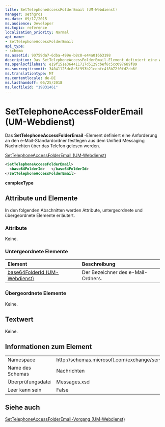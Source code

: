 ```yaml
---
title: SetTelephoneAccessFolderEmail (UM-Webdienst)
manager: sethgros
ms.date: 09/17/2015
ms.audience: Developer
ms.topic: reference
localization_priority: Normal
api_name:
- SetTelephoneAccessFolderEmail
api_type:
- schema
ms.assetid: 90759da7-6dba-499e-b8c8-e44a016b3198
description: Das SetTelephoneAccessFolderEmail-Element definiert eine Anforderung an den e-Mail-Standardordner festlegen aus dem Unified Messaging Nachrichten über das Telefon gelesen werden.
ms.openlocfilehash: e19f151e364411717d5129cbef8c5cc097689f89
ms.sourcegitcommit: 34041125dc8c5f993b21cebfc4f8b72f0fd2cb6f
ms.translationtype: MT
ms.contentlocale: de-DE
ms.lasthandoff: 06/25/2018
ms.locfileid: "19831461"
---
```

# <a name="settelephoneaccessfolderemail-um-web-service"></a>SetTelephoneAccessFolderEmail (UM-Webdienst)

Das **SetTelephoneAccessFolderEmail** -Element definiert eine Anforderung an den e-Mail-Standardordner festlegen aus dem Unified Messaging Nachrichten über das Telefon gelesen werden. 
  
[SetTelephoneAccessFolderEmail (UM-Webdienst)](settelephoneaccessfolderemail-um-web-service.md)
  
```xml
<SetTelephoneAccessFolderEmail>
  <base64FolderId>   </base64FolderId>
</SetTelephoneAccessFolderEmail>
```

 **complexType**
## <a name="attributes-and-elements"></a>Attribute und Elemente

In den folgenden Abschnitten werden Attribute, untergeordnete und übergeordnete Elemente erläutert.
  
### <a name="attributes"></a>Attribute

Keine.
  
### <a name="child-elements"></a>Untergeordnete Elemente

|**Element**|**Beschreibung**|
|:-----|:-----|
|[base64FolderId (UM-Webdienst)](base64folderid-um-web-service.md) <br/> |Der Bezeichner des e-Mail-Ordners.  <br/> |
   
### <a name="parent-elements"></a>Übergeordnete Elemente

Keine.
  
## <a name="text-value"></a>Textwert

Keine.
  
## <a name="element-information"></a>Informationen zum Element

|||
|:-----|:-----|
|Namespace  <br/> |http://schemas.microsoft.com/exchange/services/2006/messages  <br/> |
|Name des Schemas  <br/> |Nachrichten  <br/> |
|Überprüfungsdatei  <br/> |Messages.xsd  <br/> |
|Leer kann sein  <br/> |False  <br/> |
   
## <a name="see-also"></a>Siehe auch



[SetTelephoneAccessFolderEmail-Vorgang (UM-Webdienst)](settelephoneaccessfolderemail-operation-um-web-service.md)

